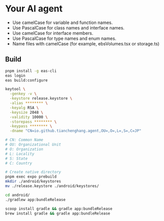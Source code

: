 # Your AI agent

- Use camelCase for variable and function names.
- Use PascalCase for class names and interface names.
- Use camelCase for interface members.
- Use PascalCase for type names and enum names.
- Name files with camelCase (for example, ebsVolumes.tsx or storage.ts)

## Build

```bash
pnpm install -g eas-cli
eas login
eas build:configure

keytool \
  -genkey -v \
  -keystore release.keystore \
  -alias ******** \
  -keyalg RSA \
  -keysize 2048 \
  -validity 10000 \
  -storepass ******** \
  -keypass ******** \
  -dname "CN=io.github.tianchenghang.agent,OU=,O=,L=,S=,C=JP"

# CN: Common Name
# OU: Organizational Unit
# O: Organization
# L: Locality
# S: State
# C: Country

# Create native directory
pnpm exec expo prebuild
mkdir ./android/keystores
mv ./release.keystore ./android/keystores/

cd android/
./gradlew app:bundleRelease

scoop install gradle && gradle app:bundleRelease
brew install gradle && gradle app:bundleRelease
```
